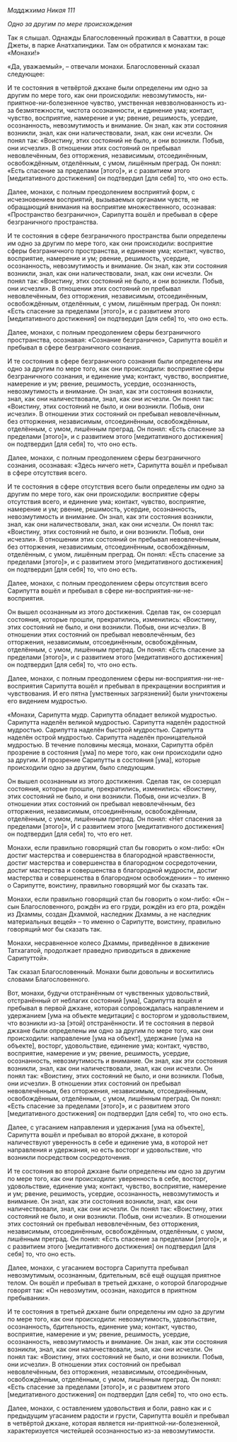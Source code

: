 *Мадджхима Никая 111*

*Одно за другим по мере происхождения*

Так я слышал\. Однажды Благословенный проживал в Саваттхи, в роще Джеты, в парке Анатхапиндики\. Там он обратился к монахам так: «Монахи\!»

«Да, уважаемый», – отвечали монахи\. Благословенный сказал следующее:

И те состояния в четвёртой джхане были определены им одно за другим по мере того, как они происходили: невозмутимость, ни\-приятное\-ни\-болезненное чувство, умственная невзволнованность из\-за безмятежности, чистота осознанности, и единение ума; контакт, чувство, восприятие, намерение и ум; рвение, решимость, усердие, осознанность, невозмутимость и внимание\. Он знал, как эти состояния возникли, знал, как они наличествовали, знал, как они исчезли\. Он понял так: «Воистину, этих состояний не было, и они возникли\. Побыв, они исчезли»\. В отношении этих состояний он пребывал невовлечённым, без отторжения, независимым, отсоединённым, освобождённым, отделённым, с умом, лишённым преград\. Он понял: «Есть спасение за пределами \[этого\]», и с развитием этого \[медитативного достижения\] он подтвердил \[для себя\] то, что оно есть\.

Далее, монахи, с полным преодолением восприятий форм, с исчезновением восприятий, вызываемых органами чувств, не обращающий внимания на восприятие множественного, осознавая: «Пространство безгранично», Сарипутта вошёл и пребывал в сфере безграничного пространства\.

И те состояния в сфере безграничного пространства были определены им одно за другим по мере того, как они происходили: восприятие сферы безграничного пространства, и единение ума; контакт, чувство, восприятие, намерение и ум; рвение, решимость, усердие, осознанность, невозмутимость и внимание\. Он знал, как эти состояния возникли, знал, как они наличествовали, знал, как они исчезли\. Он понял так: «Воистину, этих состояний не было, и они возникли\. Побыв, они исчезли»\. В отношении этих состояний он пребывал невовлечённым, без отторжения, независимым, отсоединённым, освобождённым, отделённым, с умом, лишённым преград\. Он понял: «Есть спасение за пределами \[этого\]», и с развитием этого \[медитативного достижения\] он подтвердил \[для себя\] то, что оно есть\.

Далее, монахи, с полным преодолением сферы безграничного пространства, осознавая: «Сознание безгранично», Сарипутта вошёл и пребывал в сфере безграничного сознания\.

И те состояния в сфере безграничного сознания были определены им одно за другим по мере того, как они происходили: восприятие сферы безграничного сознания, и единение ума; контакт, чувство, восприятие, намерение и ум; рвение, решимость, усердие, осознанность, невозмутимость и внимание\. Он знал, как эти состояния возникли, знал, как они наличествовали, знал, как они исчезли\. Он понял так: «Воистину, этих состояний не было, и они возникли\. Побыв, они исчезли»\. В отношении этих состояний он пребывал невовлечённым, без отторжения, независимым, отсоединённым, освобождённым, отделённым, с умом, лишённым преград\. Он понял: «Есть спасение за пределами \[этого\]», и с развитием этого \[медитативного достижения\] он подтвердил \[для себя\] то, что оно есть\.

Далее, монахи, с полным преодолением сферы безграничного сознания, осознавая: «Здесь ничего нет», Сарипутта вошёл и пребывал в сфере отсутствия всего\.

И те состояния в сфере отсутствия всего были определены им одно за другим по мере того, как они происходили: восприятие сферы отсутствия всего, и единение ума; контакт, чувство, восприятие, намерение и ум; рвение, решимость, усердие, осознанность, невозмутимость и внимание\. Он знал, как эти состояния возникли, знал, как они наличествовали, знал, как они исчезли\. Он понял так: «Воистину, этих состояний не было, и они возникли\. Побыв, они исчезли»\. В отношении этих состояний он пребывал невовлечённым, без отторжения, независимым, отсоединённым, освобождённым, отделённым, с умом, лишённым преград\. Он понял: «Есть спасение за пределами \[этого\]», и с развитием этого \[медитативного достижения\] он подтвердил \[для себя\] то, что оно есть\.

Далее, монахи, с полным преодолением сферы отсутствия всего Сарипутта вошёл и пребывал в сфере ни\-восприятия\-ни\-не\-восприятия\.

Он вышел осознанным из этого достижения\. Сделав так, он созерцал состояния, которые прошли, прекратились, изменились: «Воистину, этих состояний не было, и они возникли\. Побыв, они исчезли»\. В отношении этих состояний он пребывал невовлечённым, без отторжения, независимым, отсоединённым, освобождённым, отделённым, с умом, лишённым преград\. Он понял: «Есть спасение за пределами \[этого\]», и с развитием этого \[медитативного достижения\] он подтвердил \[для себя\] то, что оно есть\.

Далее, монахи, с полным преодолением сферы ни\-восприятия\-ни\-не\-восприятия Сарипутта вошёл и пребывал в прекращении восприятия и чувствования\.  И его пятна \[умственных загрязнений\] были уничтожены его видением мудростью\.

«Монахи, Сарипутта мудр\. Сарипутта обладает великой мудростью\. Сарипутта наделён великой мудростью\. Сарипутта наделён радостной мудростью\. Сарипутта наделён быстрой мудростью\. Сарипутта наделён острой мудростью\. Сарипутта наделён проницательной мудростью\. В течение половины месяца, монахи, Сарипутта обрёл прозрение в состояния \[ума\] по мере того, как они происходили одно за другим\. И прозрение Сарипутты в состояния \[ума\], которые происходили одно за другим, было следующим\.

Он вышел осознанным из этого достижения\. Сделав так, он созерцал состояния, которые прошли, прекратились, изменились: «Воистину, этих состояний не было, и они возникли\. Побыв, они исчезли»\. В отношении этих состояний он пребывал невовлечённым, без отторжения, независимым, отсоединённым, освобождённым, отделённым, с умом, лишённым преград\. Он понял: «Нет спасения за пределами \[этого\]», И с развитием этого \[медитативного достижения\] он подтвердил \[для себя\] то, что его нет\.

Монахи, если правильно говорящий стал бы говорить о ком\-либо: «Он достиг мастерства и совершенства в благородной нравственности, достиг мастерства и совершенства в благородном сосредоточении, достиг мастерства и совершенства в благородной мудрости, достиг мастерства и совершенства в благородном освобождении» – то именно о Сарипутте, воистину, правильно говорящий мог бы сказать так\. 

Монахи, если правильно говорящий стал бы говорить о ком\-либо: «Он – сын Благословенного, рождён из его груди, рождён из его рта, рождён из Дхаммы, создан Дхаммой, наследник Дхаммы, а не наследник материальных вещей» – то именно о Сарипутте, воистину, правильно говорящий мог бы сказать так\. 

Монахи, несравненное колесо Дхаммы, приведённое в движение Татхагатой, продолжает праведно приводиться в движение Сарипуттой»\.

Так сказал Благословенный\. Монахи были довольны и восхитились словами Благословенного\.

Вот, монахи, будучи отстранённым от чувственных удовольствий, отстранённый от неблагих состояний \[ума\], Сарипутта вошёл и пребывал в первой джхане, которая сопровождалась направлением и удержанием \[ума на объекте медитации\] с восторгом и удовольствием, что возникли из\-за \[этой\] отстранённости\. И те состояния в первой джхане были определены им одно за другим по мере того, как они происходили: направление \[ума на объект\], удержание \[ума на объекте\], восторг, удовольствие, единение ума; контакт, чувство, восприятие, намерение и ум; рвение, решимость, усердие, осознанность, невозмутимость и внимание\. Он знал, как эти состояния возникли, знал, как они наличествовали, знал, как они исчезли\. Он понял так: «Воистину, этих состояний не было, и они возникли\. Побыв, они исчезли»\. В отношении этих состояний он пребывал невовлечённым, без отторжения, независимым, отсоединённым, освобождённым, отделённым, с умом, лишённым преград\. Он понял: «Есть спасение за пределами \[этого\]», и с развитием этого \[медитативного достижения\] он подтвердил \[для себя\] то, что оно есть\.

Далее, с угасанием направления и удержания \[ума на объекте\], Сарипутта вошёл и пребывал во второй джхане, в которой наличествуют уверенность в себе и единение ума, в которой нет направления и удержания, но есть восторг и удовольствие, что возникли посредством сосредоточения\.

И те состояния во второй джхане были определены им одно за другим по мере того, как они происходили: уверенность в себе, восторг, удовольствие, единение ума; контакт, чувство, восприятие, намерение и ум; рвение, решимость, усердие, осознанность, невозмутимость и внимание\. Он знал, как эти состояния возникли, знал, как они наличествовали, знал, как они исчезли\. Он понял так: «Воистину, этих состояний не было, и они возникли\. Побыв, они исчезли»\. В отношении этих состояний он пребывал невовлечённым, без отторжения, независимым, отсоединённым, освобождённым, отделённым, с умом, лишённым преград\. Он понял: «Есть спасение за пределами \[этого\]», и с развитием этого \[медитативного достижения\] он подтвердил \[для себя\] то, что оно есть\.

Далее, монахи, с угасанием восторга Сарипутта пребывал невозмутимым, осознанным, бдительным, всё ещё ощущая приятное телом\. Он вошёл и пребывал в третьей джхане, о которой благородные говорят так: «Он невозмутим, осознан, находится в приятном пребывании»\.

И те состояния в третьей джхане были определены им одно за другим по мере того, как они происходили: невозмутимость, удовольствие, осознанность, бдительность, единение ума; контакт, чувство, восприятие, намерение и ум; рвение, решимость, усердие, осознанность, невозмутимость и внимание\. Он знал, как эти состояния возникли, знал, как они наличествовали, знал, как они исчезли\. Он понял так: «Воистину, этих состояний не было, и они возникли\. Побыв, они исчезли»\. В отношении этих состояний он пребывал невовлечённым, без отторжения, независимым, отсоединённым, освобождённым, отделённым, с умом, лишённым преград\. Он понял: «Есть спасение за пределами \[этого\]», и с развитием этого \[медитативного достижения\] он подтвердил \[для себя\] то, что оно есть\.

Далее, монахи, с оставлением удовольствия и боли, равно как и с предыдущим угасанием радости и грусти, Сарипутта вошёл и пребывал в четвёртой джхане, которая является ни\-приятной\-ни\-болезненной, характеризуется чистейшей осознанностью из\-за невозмутимости\.
